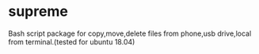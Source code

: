 # supreme
Bash script package for copy,move,delete files from phone,usb drive,local from terminal.(tested for ubuntu 18.04)

